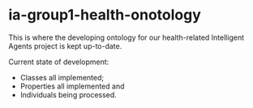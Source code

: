 # ia-group1-health-onotology
This is where the developing ontology for our health-related Intelligent Agents project is kept up-to-date.

Current state of development:
- Classes all implemented;
- Properties all implemented and
- Individuals being processed.
